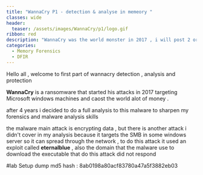 ```yaml
---
title: "WannaCry P1 - detection & analyse in memeory "
classes: wide
header:
  teaser: /assets/images/WannaCry/p1/logo.gif
ribbon: red
description: "WannaCry was the world monster in 2017 , i will post 2 or 3 parts of my approach on detecting this malware in memory and using the iocs to creat a plugin to auto detect and finding the encryption keys if possible  "
categories:
  - Memory Forensics
  - DFIR 
---
```

Hello all , welcome to first part of wannacry detection , analysis and protection

**WannaCry** is a ransomware that started his attacks in 2017 targeting Microsoft windows machines and caost the world alot  of money .  

after 4 years i decided to do a full analysis to this malware to sharpen my forensics and malware analysis skills  

the malware main attack is encrypting data , but there is another attack i didn't cover in my analysis because it targets the SMB in some windows server so it can spread through the network , to do this attack it used an exploit called **eternalblue** , also the domain that the malware use to download the executable that do this attack did not respond

#lab Setup 
dump md5 hash : 8ab0198a80acf83780a47a5f3882eb03

